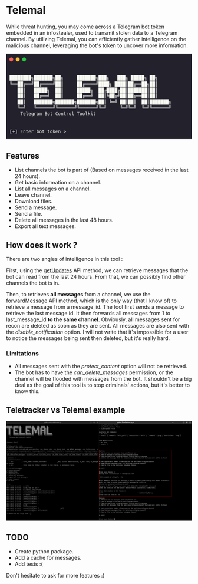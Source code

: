 # Telemal

While threat hunting, you may come across a Telegram bot token embedded in an infostealer, used to transmit stolen data to a Telegram channel. By utilizing Telemal, you can efficiently gather intelligence on the malicious channel, leveraging the bot's token to uncover more information.

![](./images/image.png)

## Features

- List channels the bot is part of (Based on messages received in the last 24 hours). 
- Get basic information on a channel.
- List all messages on a channel.
- Leave channel.
- Download files.
- Send a message.
- Send a file.
- Delete all messages in the last 48 hours.
- Export all text messages.

## How does it work ?

There are two angles of intelligence in this tool :

First, using the [getUpdates](https://core.telegram.org/bots/api#getupdates) API method, we can retrieve messages that the bot can read from the last 24 hours. From that, we can possibly find other channels the bot is in.

Then, to retrieves **all messages** from a channel, we use the [forwardMessage](https://core.telegram.org/bots/api#forwardmessage) API method, which is the only way (that I know of) to retrieve a message from a message_id.
The tool first sends a message to retrieve the last message id. It then forwards all messages from 1 to last_message_id **to the same channel**. Obviously, all messages sent for recon are deleted as soon as they are sent. All messages are also sent with the *disable_notification* option. I will not write that it's impossible for a user to notice the messages being sent then deleted, but it's really hard.

### Limitations

- All messages sent with the *protect_content* option will not be retrieved.
- The bot has to have the *can_delete_messages* permission, or the channel will be flooded with messages from the bot. It shouldn't be a big deal as the goal of this tool is to stop criminals' actions, but it's better to know this.

## Teletracker vs Telemal example

![Teletracker vs Telemal](images/image2.png)


## TODO

- Create python package.
- Add a cache for messages.
- Add tests :(

Don't hesitate to ask for more features :)